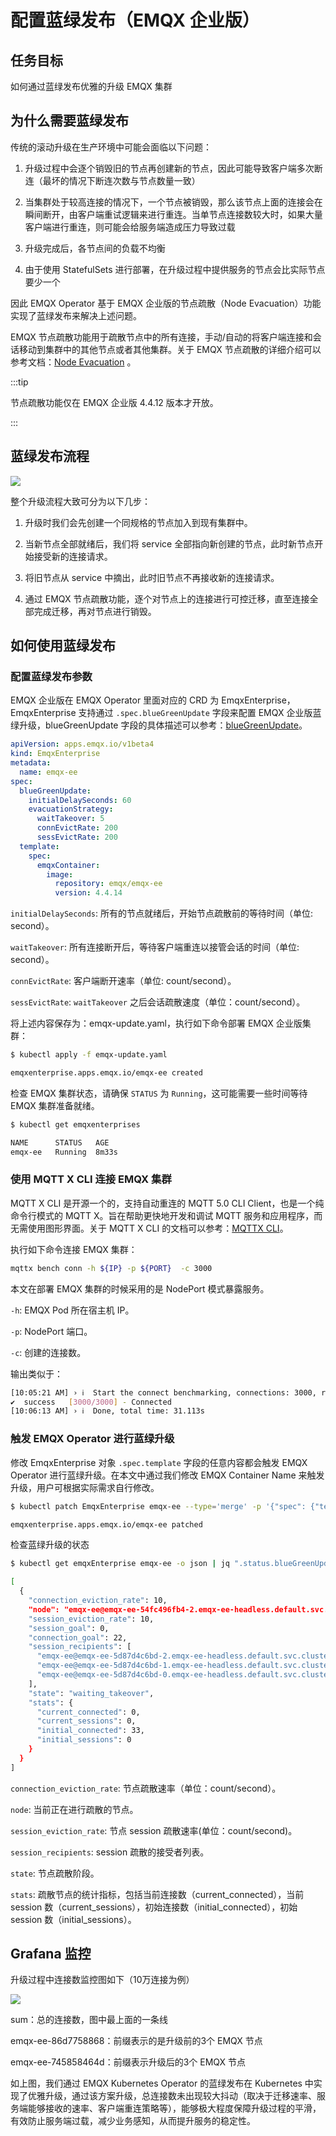# 配置蓝绿发布（EMQX 企业版）

## 任务目标

如何通过蓝绿发布优雅的升级 EMQX 集群

## 为什么需要蓝绿发布

传统的滚动升级在生产环境中可能会面临以下问题：

1. 升级过程中会逐个销毁旧的节点再创建新的节点，因此可能导致客户端多次断连（最坏的情况下断连次数与节点数量一致）

2. 当集群处于较高连接的情况下，一个节点被销毁，那么该节点上面的连接会在瞬间断开，由客户端重试逻辑来进行重连。当单节点连接数较大时，如果大量客户端进行重连，则可能会给服务端造成压力导致过载

3. 升级完成后，各节点间的负载不均衡

4. 由于使用 StatefulSets 进行部署，在升级过程中提供服务的节点会比实际节点要少一个


因此 EMQX Operator 基于 EMQX 企业版的节点疏散（Node Evacuation）功能实现了蓝绿发布来解决上述问题。


EMQX 节点疏散功能用于疏散节点中的所有连接，手动/自动的将客户端连接和会话移动到集群中的其他节点或者其他集群。关于 EMQX 节点疏散的详细介绍可以参考文档：[Node Evacuation](https://docs.emqx.com/zh/enterprise/v4.4/advanced/rebalancing.html#%E8%8A%82%E7%82%B9%E7%96%8F%E6%95%A3) 。

:::tip

节点疏散功能仅在 EMQX 企业版 4.4.12 版本才开放。

:::

## 蓝绿发布流程

![](./assets/configure-emqx-blueGreenUpdate/blue-green.png)

整个升级流程大致可分为以下几步：
1. 升级时我们会先创建一个同规格的节点加入到现有集群中。

2. 当新节点全部就绪后，我们将 service 全部指向新创建的节点，此时新节点开始接受新的连接请求。

3. 将旧节点从 service 中摘出，此时旧节点不再接收新的连接请求。

4. 通过 EMQX 节点疏散功能，逐个对节点上的连接进行可控迁移，直至连接全部完成迁移，再对节点进行销毁。



## 如何使用蓝绿发布

### 配置蓝绿发布参数

EMQX 企业版在 EMQX Operator 里面对应的 CRD 为 EmqxEnterprise，EmqxEnterprise 支持通过 `.spec.blueGreenUpdate` 字段来配置 EMQX 企业版蓝绿升级，blueGreenUpdate 字段的具体描述可以参考：[blueGreenUpdate](https://github.com/emqx/emqx-operator/blob/main-2.1/docs/en_US/reference/v1beta4-reference.md#evacuationstrategy)。

```yaml
apiVersion: apps.emqx.io/v1beta4
kind: EmqxEnterprise
metadata:
  name: emqx-ee
spec:
  blueGreenUpdate:
    initialDelaySeconds: 60
    evacuationStrategy:
      waitTakeover: 5
      connEvictRate: 200
      sessEvictRate: 200
  template:
    spec:
      emqxContainer:
        image:
          repository: emqx/emqx-ee
          version: 4.4.14
```

`initialDelaySeconds`: 所有的节点就绪后，开始节点疏散前的等待时间（单位: second）。

`waitTakeover`: 所有连接断开后，等待客户端重连以接管会话的时间（单位: second）。

`connEvictRate`: 客户端断开速率（单位: count/second）。

`sessEvictRate`: `waitTakeover` 之后会话疏散速度（单位：count/second）。

将上述内容保存为：emqx-update.yaml，执行如下命令部署 EMQX 企业版集群：

```bash
$ kubectl apply -f emqx-update.yaml

emqxenterprise.apps.emqx.io/emqx-ee created
```

检查 EMQX 集群状态，请确保 `STATUS` 为 `Running`，这可能需要一些时间等待 EMQX 集群准备就绪。

   ```bash
$ kubectl get emqxenterprises

NAME      STATUS   AGE
emqx-ee   Running  8m33s
   ```

### 使用 MQTT X CLI 连接 EMQX 集群

MQTT X CLI 是开源一个的，支持自动重连的 MQTT 5.0 CLI Client，也是一个纯命令行模式的 MQTT X。旨在帮助更快地开发和调试 MQTT 服务和应用程序，而无需使用图形界面。关于 MQTT X CLI 的文档可以参考：[MQTTX CLI](https://mqttx.app/docs/cli)。

执行如下命令连接 EMQX 集群：

```bash
mqttx bench conn -h ${IP} -p ${PORT}  -c 3000
```

本文在部署 EMQX 集群的时候采用的是 NodePort 模式暴露服务。

`-h`: EMQX Pod 所在宿主机 IP。

`-p`: NodePort 端口。

`-c`: 创建的连接数。

输出类似于：

```bash
[10:05:21 AM] › ℹ  Start the connect benchmarking, connections: 3000, req interval: 10ms
✔  success   [3000/3000] - Connected
[10:06:13 AM] › ℹ  Done, total time: 31.113s
```

### 触发 EMQX Operator 进行蓝绿升级

修改 EmqxEnterprise 对象 `.spec.template` 字段的任意内容都会触发 EMQX Operator 进行蓝绿升级。在本文中通过我们修改 EMQX Container Name 来触发升级，用户可根据实际需求自行修改。

```bash
$ kubectl patch EmqxEnterprise emqx-ee --type='merge' -p '{"spec": {"template": {"spec": {"emqxContainer": {"emqxConfig": {"image": {"version": "4.4.15"}}}}}}}'

emqxenterprise.apps.emqx.io/emqx-ee patched
```

检查蓝绿升级的状态

```bash
$ kubectl get emqxEnterprise emqx-ee -o json | jq ".status.blueGreenUpdateStatus.evacuationsStatus"

[
  {
    "connection_eviction_rate": 10,
    "node": "emqx-ee@emqx-ee-54fc496fb4-2.emqx-ee-headless.default.svc.cluster.local",
    "session_eviction_rate": 10,
    "session_goal": 0,
    "connection_goal": 22,
    "session_recipients": [
      "emqx-ee@emqx-ee-5d87d4c6bd-2.emqx-ee-headless.default.svc.cluster.local",
      "emqx-ee@emqx-ee-5d87d4c6bd-1.emqx-ee-headless.default.svc.cluster.local",
      "emqx-ee@emqx-ee-5d87d4c6bd-0.emqx-ee-headless.default.svc.cluster.local"
    ],
    "state": "waiting_takeover",
    "stats": {
      "current_connected": 0,
      "current_sessions": 0,
      "initial_connected": 33,
      "initial_sessions": 0
    }
  }
]
```

`connection_eviction_rate`: 节点疏散速率（单位：count/second）。

`node`: 当前正在进行疏散的节点。

`session_eviction_rate`: 节点 session 疏散速率(单位：count/second)。

`session_recipients`: session 疏散的接受者列表。

`state`: 节点疏散阶段。

`stats`: 疏散节点的统计指标，包括当前连接数（current_connected），当前 session 数（current_sessions），初始连接数（initial_connected），初始 session 数（initial_sessions）。

## Grafana 监控

升级过程中连接数监控图如下（10万连接为例）

![](./assets/configure-emqx-blueGreenUpdate/grafana.png)


sum：总的连接数，图中最上面的一条线

emqx-ee-86d7758868：前缀表示的是升级前的3个 EMQX 节点

emqx-ee-745858464d：前缀表示升级后的3个 EMQX 节点

如上图，我们通过 EMQX Kubernetes Operator 的蓝绿发布在 Kubernetes 中实现了优雅升级，通过该方案升级，总连接数未出现较大抖动（取决于迁移速率、服务端能够接收的速率、客户端重连策略等），能够极大程度保障升级过程的平滑，有效防止服务端过载，减少业务感知，从而提升服务的稳定性。

